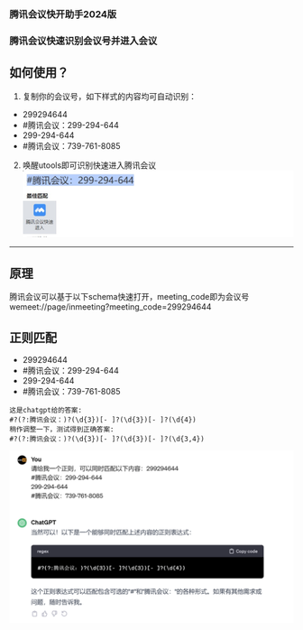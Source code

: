 ### 腾讯会议快开助手2024版
### 腾讯会议快速识别会议号并进入会议

## 如何使用？
1. 复制你的会议号，如下样式的内容均可自动识别：
+ 299294644
+ #腾讯会议：299-294-644
+ 299-294-644
+ #腾讯会议：739-761-8085
2. 唤醒utools即可识别快速进入腾讯会议
![img.png](img.png)

-------
## 原理
腾讯会议可以基于以下schema快速打开，meeting_code即为会议号
wemeet://page/inmeeting?meeting_code=299294644

## 正则匹配
+ 299294644
+ #腾讯会议：299-294-644
+ 299-294-644
+ #腾讯会议：739-761-8085



```regexp
这是chatgpt给的答案:
#?(?:腾讯会议：)?(\d{3})[- ]?(\d{3})[- ]?(\d{4})
稍作调整一下，测试得到正确答案:
#?(?:腾讯会议：)?(\d{3})[- ]?(\d{3})[- ]?(\d{3,4})
```
![img_1.png](img_1.png)

